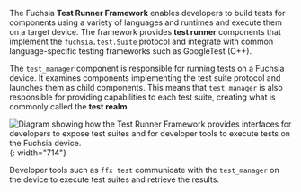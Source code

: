 The Fuchsia **Test Runner Framework** enables developers to build tests for
components using a variety of languages and runtimes and execute them on a
target device. The framework provides **test runner** components that implement
the `fuchsia.test.Suite` protocol and integrate with common language-specific
testing frameworks such as GoogleTest (C++).

The `test_manager` component is responsible for running tests on a Fuchsia
device. It examines components implementing the test suite protocol and launches
them as child components. This means that `test_manager` is also responsible for
providing capabilities to each test suite, creating what is commonly called the
**test realm**.

![Diagram showing how the Test Runner Framework provides interfaces for
developers to expose test suites and for developer tools to execute tests on
the Fuchsia device.](/docs/get-started/images/components/test-realm.png){: width="714"}

Developer tools such as `ffx test` communicate with the `test_manager` on the
device to execute test suites and retrieve the results.
